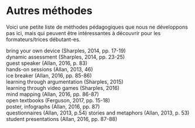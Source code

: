 # Autres méthodes

Voici une petite liste de méthodes pédagogiques que nous ne développons pas ici, mais qui peuvent être intéressantes à découvrir pour les formateurs/trices débutant-es.

bring your own device (Sharples, 2014, pp. 17-19)   
dynamic assessment (Sharples, 2014, pp. 23-25)     
guest speaker (Allan, 2016, p. 83)   
hands-on sessions (Allan, 2013, 46)   
ice breaker (Allan, 2016, pp. 85-86)   
learning through argumentation (Sharples, 2015)   
learning through video games (Sharples, 2016)   
mind mapping (Allan, 2016, pp. 86-87)   
open textbooks (Ferguson, 2017, pp. 15-18)     
poster, infographs (Allan, 2016, pp. 87)   
questionnaires (Allan, 2013, p.54)
stories and metaphors (Allan, 2013, p. 53)   
student presentations (Allan, 2016, pp. 87-88)   

